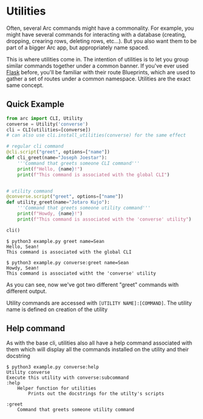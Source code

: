 # Utilities
Often, several Arc commands might have a commonality. For example, you might have several commands for interacting with a database (creating, dropping, crearing rows, deleting rows, etc...). But you also want them to be part of a bigger Arc app, but appropriately name spaced.

This is where utilities come in. The intention of utilities is to let you group similar commands together under a common banner. If you've ever used [Flask](https://palletsprojects.com/p/flask/) before, you'll be familiar with their route Blueprints, which are used to gather a set of routes under a common namespace. Utilities are the exact same concept.

## Quick Example
```py
from arc import CLI, Utility
converse = Utility('converse')
cli = CLI(utilities=[converse])
# can also use cli.install_utilities(converse) for the same effect

# regular cli command
@cli.script("greet", options=["name"])
def cli_greet(name="Joseph Joestar"):
    '''Command that greets someone CLI command'''
    print(f"Hello, {name}!")
    print(f"This command is associated with the global CLI")


# utility command
@converse.script("greet", options=["name"])
def utility_greet(name="Jotaro Kujo"):
    '''Command that greets someone utility command'''
    print(f"Howdy, {name}!")
    print(f"This command is associated with the 'converse' utility")

cli()
```

```
$ python3 example.py greet name=Sean
Hello, Sean!
This command is associated with the global CLI

$ python3 example.py converse:greet name=Sean
Howdy, Sean!
This command is associated witht the 'converse' utility
```
As you can see, now we've got two different "greet" commands with different output.

Utility commands are accessed with `[UTILITY NAME]:[COMMAND]`. The utility name is defined on creation of the utility

## Help command
As with the base cli, utilities also all have a help command associated with them which will display all the commands installed on the utility and their docstring
```
$ python3 example.py converse:help
Utility converse
Execute this utility with converse:subcommand
:help
    Helper function for utilities
        Prints out the docstrings for the utilty's scripts

:greet
    Command that greets someone utility command
```
